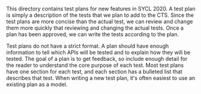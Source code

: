 This directory contains test plans for new features in SYCL 2020.  A test plan
is simply a description of the tests that we plan to add to the CTS.  Since the
test plans are more concise than the actual test, we can review and change them
more quickly that reviewing and changing the actual tests.  Once a plan has
been approved, we can write the tests according to the plan.

Test plans do not have a strict format.  A plan should have enough information
to tell which APIs will be tested and to explain how they will be tested.  The
goal of a plan is to get feedback, so include enough detail for the reader to
understand the core purpose of each test.  Most test plans have one section
for each test, and each section has a bulleted list that describes that test.
When writing a new test plan, it's often easiest to use an existing plan as a
model.
